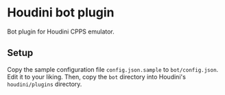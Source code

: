 # Houdini bot plugin

Bot plugin for Houdini CPPS emulator.

## Setup

Copy the sample configuration file `config.json.sample` to `bot/config.json`. Edit it to your liking.
Then, copy the `bot` directory into Houdini's `houdini/plugins` directory.
